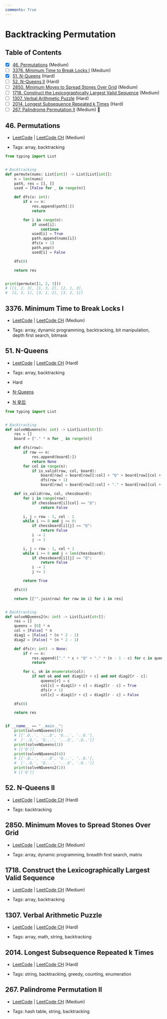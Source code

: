 ```yaml
---
comments: True
---
```


# Backtracking Permutation

## Table of Contents

- [x] [46. Permutations](https://leetcode.cn/problems/permutations/) (Medium)
- [ ] [3376. Minimum Time to Break Locks I](https://leetcode.cn/problems/minimum-time-to-break-locks-i/) (Medium)
- [x] [51. N-Queens](https://leetcode.cn/problems/n-queens/) (Hard)
- [ ] [52. N-Queens II](https://leetcode.cn/problems/n-queens-ii/) (Hard)
- [ ] [2850. Minimum Moves to Spread Stones Over Grid](https://leetcode.cn/problems/minimum-moves-to-spread-stones-over-grid/) (Medium)
- [ ] [1718. Construct the Lexicographically Largest Valid Sequence](https://leetcode.cn/problems/construct-the-lexicographically-largest-valid-sequence/) (Medium)
- [ ] [1307. Verbal Arithmetic Puzzle](https://leetcode.cn/problems/verbal-arithmetic-puzzle/) (Hard)
- [ ] [2014. Longest Subsequence Repeated k Times](https://leetcode.cn/problems/longest-subsequence-repeated-k-times/) (Hard)
- [ ] [267. Palindrome Permutation II](https://leetcode.cn/problems/palindrome-permutation-ii/) (Medium) 👑

## 46. Permutations

-   [LeetCode](https://leetcode.com/problems/permutations/) | [LeetCode CH](https://leetcode.cn/problems/permutations/) (Medium)

-   Tags: array, backtracking

```python title="46. Permutations - Python Solution"
from typing import List


# Backtracking
def permute(nums: List[int]) -> List[List[int]]:
    n = len(nums)
    path, res = [], []
    used = [False for _ in range(n)]

    def dfs(x: int):
        if x == n:
            res.append(path[:])
            return

        for i in range(n):
            if used[i]:
                continue
            used[i] = True
            path.append(nums[i])
            dfs(x + 1)
            path.pop()
            used[i] = False

    dfs(0)

    return res


print(permute([1, 2, 3]))
# [[1, 2, 3], [1, 3, 2], [2, 1, 3],
#  [2, 3, 1], [3, 1, 2], [3, 2, 1]]

```

## 3376. Minimum Time to Break Locks I

-   [LeetCode](https://leetcode.com/problems/minimum-time-to-break-locks-i/) | [LeetCode CH](https://leetcode.cn/problems/minimum-time-to-break-locks-i/) (Medium)

-   Tags: array, dynamic programming, backtracking, bit manipulation, depth first search, bitmask

## 51. N-Queens

-   [LeetCode](https://leetcode.com/problems/n-queens/) | [LeetCode CH](https://leetcode.cn/problems/n-queens/) (Hard)

-   Tags: array, backtracking
- Hard
- [N-Queens](https://leetcode.com/problems/n-queens/)
- [N 皇后](https://leetcode.cn/problems/n-queens/)

```python title="51. N-Queens - Python Solution"
from typing import List


# Backtracking
def solveNQueens(n: int) -> List[List[str]]:
    res = []
    board = ["." * n for _ in range(n)]

    def dfs(row):
        if row == n:
            res.append(board[:])
            return None
        for col in range(n):
            if is_valid(row, col, board):
                board[row] = board[row][:col] + "Q" + board[row][col + 1 :]
                dfs(row + 1)
                board[row] = board[row][:col] + "." + board[row][col + 1 :]

    def is_valid(row, col, chessboard):
        for i in range(row):
            if chessboard[i][col] == "Q":
                return False

        i, j = row - 1, col - 1
        while i >= 0 and j >= 0:
            if chessboard[i][j] == "Q":
                return False
            i -= 1
            j -= 1

        i, j = row - 1, col + 1
        while i >= 0 and j < len(chessboard):
            if chessboard[i][j] == "Q":
                return False
            i -= 1
            j += 1

        return True

    dfs(0)

    return [["".join(row) for row in i] for i in res]


# Backtracking
def solveNQueens2(n: int) -> List[List[str]]:
    res = []
    queens = [0] * n
    col = [False] * n
    diag1 = [False] * (n * 2 - 1)
    diag2 = [False] * (n * 2 - 1)

    def dfs(r: int) -> None:
        if r == n:
            res.append(["." * c + "Q" + "." * (n - 1 - c) for c in queens])
            return

        for c, ok in enumerate(col):
            if not ok and not diag1[r + c] and not diag2[r - c]:
                queens[r] = c
                col[c] = diag1[r + c] = diag2[r - c] = True
                dfs(r + 1)
                col[c] = diag1[r + c] = diag2[r - c] = False

    dfs(0)

    return res


if __name__ == "__main__":
    print(solveNQueens(4))
    # [['.Q..', '...Q', 'Q...', '..Q.'],
    #  ['..Q.', 'Q...', '...Q', '.Q..']]
    print(solveNQueens(1))
    # [['Q']]
    print(solveNQueens2(4))
    # [['.Q..', '...Q', 'Q...', '..Q.'],
    #  ['..Q.', 'Q...', '...Q', '.Q..']]
    print(solveNQueens2(1))
    # [['Q']]

```

## 52. N-Queens II

-   [LeetCode](https://leetcode.com/problems/n-queens-ii/) | [LeetCode CH](https://leetcode.cn/problems/n-queens-ii/) (Hard)

-   Tags: backtracking

## 2850. Minimum Moves to Spread Stones Over Grid

-   [LeetCode](https://leetcode.com/problems/minimum-moves-to-spread-stones-over-grid/) | [LeetCode CH](https://leetcode.cn/problems/minimum-moves-to-spread-stones-over-grid/) (Medium)

-   Tags: array, dynamic programming, breadth first search, matrix

## 1718. Construct the Lexicographically Largest Valid Sequence

-   [LeetCode](https://leetcode.com/problems/construct-the-lexicographically-largest-valid-sequence/) | [LeetCode CH](https://leetcode.cn/problems/construct-the-lexicographically-largest-valid-sequence/) (Medium)

-   Tags: array, backtracking

## 1307. Verbal Arithmetic Puzzle

-   [LeetCode](https://leetcode.com/problems/verbal-arithmetic-puzzle/) | [LeetCode CH](https://leetcode.cn/problems/verbal-arithmetic-puzzle/) (Hard)

-   Tags: array, math, string, backtracking

## 2014. Longest Subsequence Repeated k Times

-   [LeetCode](https://leetcode.com/problems/longest-subsequence-repeated-k-times/) | [LeetCode CH](https://leetcode.cn/problems/longest-subsequence-repeated-k-times/) (Hard)

-   Tags: string, backtracking, greedy, counting, enumeration

## 267. Palindrome Permutation II

-   [LeetCode](https://leetcode.com/problems/palindrome-permutation-ii/) | [LeetCode CH](https://leetcode.cn/problems/palindrome-permutation-ii/) (Medium)

-   Tags: hash table, string, backtracking
